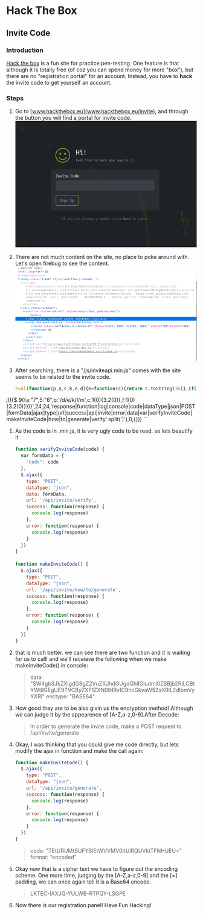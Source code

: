 # Hack The Box
## Invite Code

### Introduction
[Hack the box](www.hackthebox.eu) is a fun site for practice pen-testing. One feature is that although it is totally free (of coz you can spend money for more "box"), but there are no "registration portal" for an account. Instead, you have to **hack** the invite code to get yourself an account.

### Steps
1. Go to [www.hackthebox.eu](www.hackthebox.eu/invite), and through the button you will find a portal for invite code.
    ![invite code portal](./images/HTB/invite_code/img1.png)
1. There are not much content on the site, no place to poke around with. Let's open firebug to see the content.
    ![Firebug](./images/HTB/invite_code/img2.png)
1. After searching, there is a "/js/inviteapi.min.js" comes with the site seems to be related to the invite code.

    ```js
    eval(function(p,a,c,k,e,d){e=function(c){return c.toString(36)};if(!''.replace(/^/,String)){while(c--){d[c.toString(a)]=k[c]||c.toString(a)}k=[function(e){return d[e]}];e=function(){return'\\w+'};c=1};while(c--){if(k[c]){p=p.replace(new RegExp('\\b'+e(c)+'\\b','g'),k[c])}}return p}('1 i(4){h 8={"4":4};$.9({a:"7",5:"6",g:8,b:\'/d/e/n\',c:1(0){3.2(0)},f:1(0){3.2(0)}})}1
j(){$.9({a:"7",5:"6",b:\'/d/e/k/l/m\',c:1(0){3.2(0)},f:1(0){3.2(0)}})}',24,24,'response|function|log|console|code|dataType|json|POST|formData|ajax|type|url|success|api|invite|error|data|var|verifyInviteCode|makeInviteCode|how|to|generate|verify'.split('|'),0,{}))
    ```

1. As the code is in .min.js, it is very ugly code to be read. so lets beautify it

    ```js
    function verifyInviteCode(code) {
      var formData = {
        "code": code
      };
      $.ajax({
        type: "POST",
        dataType: "json",
        data: formData,
        url: '/api/invite/verify',
        success: function(response) {
          console.log(response)
        },
        error: function(response) {
          console.log(response)
        }
      })
    }

    function makeInviteCode() {
      $.ajax({
        type: "POST",
        dataType: "json",
        url: '/api/invite/how/to/generate',
        success: function(response) {
          console.log(response)
        },
        error: function(response) {
          console.log(response)
        }
      })
    }
    ```

1. that is much better. we can see there are two function and it is waiting for us to call! and we'll receieve the following when we make makeInviteCode() in console:

    > data: "SW4gb3JkZXIgdG8gZ2VuZXJhdGUgdGhlIGludml0ZSBjb2RlLCBtYWtlIGEgUE9TVCByZXF1ZXN0IHRvIC9hcGkvaW52aXRlL2dlbmVyYXRl"
    > enctype: "BASE64"

1. How good they are to be also givin us the encryption method! Although we can judge it by the appearence of [A-Z,a-z,0-9].After Decode:

    > In order to generate the invite code, make a POST request to /api/invite/generate

1. Okay, I was thinking that you could give me code directly, but lets modify the ajax in function and make the call again:

    ```js
    function makeInviteCode() {
      $.ajax({
        type: "POST",
        dataType: "json",
        url: '/api/invite/generate',
        success: function(response) {
          console.log(response)
        },
        error: function(response) {
          console.log(response)
        }
      })
    }
    ```

    > code: "TEtURUMtSUFYSlEtWVVMV0ItUlRQUVktTFNHUEU="
    > format: "encoded"

1. Okay now that is a cipher text we have to figure out the encoding scheme. One more time, judging by the [A-Z,a-z,0-9] and the [=] padding, we can once again tell it is a Base64 encode.

    > LKTEC-IAXJQ-YULWB-RTPQY-LSGPE

1. Now there is our registration panel! Have Fun Hacking!
